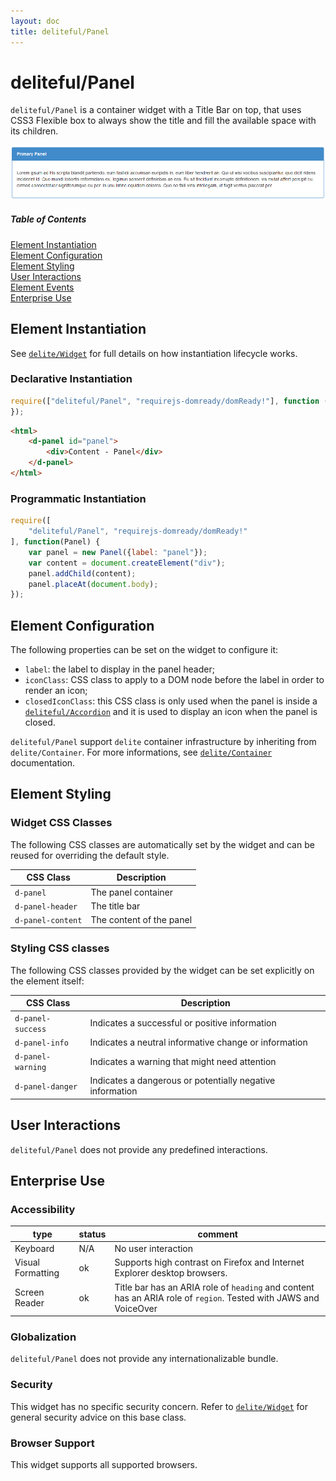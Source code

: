 ```yaml
---
layout: doc
title: deliteful/Panel
---
```


# deliteful/Panel

`deliteful/Panel` is a container widget with a Title Bar on top, that uses CSS3 Flexible box to always show the title and fill the available
space with its children.

![Panel Example](images/Panel.png)

##### Table of Contents
[Element Instantiation](#instantiation)  
[Element Configuration](#configuration)  
[Element Styling](#styling)  
[User Interactions](#interactions)  
[Element Events](#events)  
[Enterprise Use](#enterprise)  

<a name="instantiation"></a>
## Element Instantiation

See [`delite/Widget`](/delite/docs/0.8.0/Widget.html) for full details on how instantiation lifecycle works.

### Declarative Instantiation

```js
require(["deliteful/Panel", "requirejs-domready/domReady!"], function () {
});
```

```html
<html>
	<d-panel id="panel">
		<div>Content - Panel</div>
	</d-panel>
</html>
```

### Programmatic Instantiation

```js
require([
	"deliteful/Panel", "requirejs-domready/domReady!"
], function(Panel) {
	var panel = new Panel({label: "panel"});
	var content = document.createElement("div");
	panel.addChild(content);
    panel.placeAt(document.body);
});
```

<a name="configuration"></a>
## Element Configuration
The following properties can be set on the widget to configure it:

* `label`: the label to display in the panel header;
* `iconClass`: CSS class to apply to a DOM node before the label in order to render an icon;
* `closedIconClass`: this CSS class is only used when the panel is inside a [`deliteful/Accordion`](/deliteful/docs/0.8.0/Accordion.html)
and it is used to display an icon when the panel is closed.

`deliteful/Panel` support `delite` container infrastructure by inheriting from `delite/Container`.
For more informations, see [`delite/Container`](/delite/docs/0.8.0/Container.html) documentation.

<a name="styling"></a>
## Element Styling

### Widget CSS Classes

The following CSS classes are automatically set by the widget and can be reused for overriding the default style.

CSS Class          | Description
-----------------  | -------------
`d-panel`          | The panel container
`d-panel-header`   | The title bar
`d-panel-content`  | The content of the panel

### Styling CSS classes

The following CSS classes provided by the widget can be set explicitly on the element itself:

CSS Class          | Description
-------------------| -------------
`d-panel-success`  | Indicates a successful or positive information
`d-panel-info`     | Indicates a neutral informative change or information
`d-panel-warning`  | Indicates a warning that might need attention
`d-panel-danger`   | Indicates a dangerous or potentially negative information

<a name="interactions"></a>
## User Interactions
`deliteful/Panel` does not provide any predefined interactions.

<a name="enterprise"></a>
## Enterprise Use

### Accessibility

|type|status|comment|
|----|------|-------|
|Keyboard|N/A|No user interaction|
|Visual Formatting|ok|Supports high contrast on Firefox and Internet Explorer desktop browsers.|
|Screen Reader|ok|Title bar has an ARIA role of `heading` and content has an ARIA role of `region`. Tested with JAWS and VoiceOver|

### Globalization

`deliteful/Panel` does not provide any internationalizable bundle.

### Security

This widget has no specific security concern. Refer to [`delite/Widget`](/delite/docs/0.8.0/Widget.html) for general security advice on this base class.

### Browser Support

This widget supports all supported browsers.